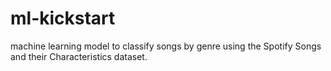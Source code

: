 # ml-kickstart
machine learning model to classify songs by genre using the Spotify Songs and their Characteristics dataset.

